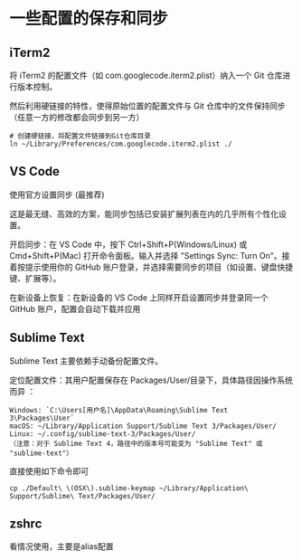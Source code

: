# 一些配置的保存和同步

## iTerm2
将 iTerm2 的配置文件（如 com.googlecode.iterm2.plist）纳入一个 Git 仓库进行版本控制。

然后利用硬链接的特性，使得原始位置的配置文件与 Git 仓库中的文件保持同步（任意一方的修改都会同步到另一方）

```
# 创建硬链接，将配置文件链接到Git仓库目录
ln ~/Library/Preferences/com.googlecode.iterm2.plist ./
```

## VS Code
使用官方设置同步 (最推荐)

这是最无缝、高效的方案，能同步包括已安装扩展列表在内的几乎所有个性化设置。

开启同步：在 VS Code 中，按下 Ctrl+Shift+P(Windows/Linux) 或 Cmd+Shift+P(Mac) 打开命令面板。输入并选择 "Settings Sync: Turn On"。接着按提示使用你的 GitHub 账户登录，并选择需要同步的项目（如设置、键盘快捷键、扩展等）。

在新设备上恢复：在新设备的 VS Code 上同样开启设置同步并登录同一个 GitHub 账户，配置会自动下载并应用


## Sublime Text
Sublime Text 主要依赖手动备份配置文件。

定位配置文件：其用户配置保存在 Packages/User/目录下，具体路径因操作系统而异 ：

```
Windows: `C:\Users[用户名]\AppData\Roaming\Sublime Text 3\Packages\User`
macOS: ~/Library/Application Support/Sublime Text 3/Packages/User/
Linux: ~/.config/sublime-text-3/Packages/User/
（注意：对于 Sublime Text 4，路径中的版本号可能变为 "Sublime Text" 或 "sublime-text"）
```

直接使用如下命令即可
```
cp ./Default\ \(OSX\).sublime-keymap ~/Library/Application\ Support/Sublime\ Text/Packages/User/  
```

## zshrc

看情况使用，主要是alias配置
